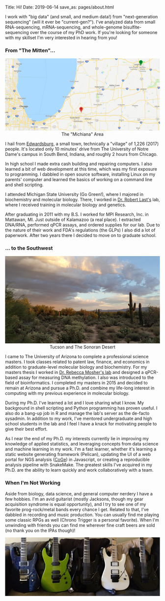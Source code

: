 Title: Hi!
Date: 2019-06-14
save_as: pages/about.html

I work with "big data" (and small, and medium data!) from "next-generation 
sequencing" (will it ever be "current-gen?"). I've analyzed data from small
RNA-sequencing, mRNA-sequencing, and whole-genome bisulfite-sequencing over the
course of my PhD work. If you're looking for someone with my skillset I'm very
interested in hearing from you!

### From "The Mitten"...

<center>
<img src="/images/michiana.png" alt="Michiana"><br>
The "Michiana" Area
</center>

I hail from [Edwardsburg](https://en.wikipedia.org/wiki/Edwardsburg,_Michigan), a
small town, technically a "village" of 1,226 (2017) people. It's located only 10
minutes' drive from The University of Notre Dame's campus in South Bend, Indiana,
and roughly 2 hours from Chicago.

In high school I made extra cash building and repairing computers. I also learned
a bit of web development at this time, which was my first exposure to
programming. I dabbled in open source software, installing Linux on my parents'
computer and learned the basics of working on a command line and shell scripting.

I attended Michigan State University (Go Green!), where I majored in biochemistry
and molecular biology. There, I worked in
[Dr. Robert Last's](https://bmb.natsci.msu.edu/faculty/robert-l-last/)
lab, where I received training in molecular biology and genetics.

After graduating in 2011 with my B.S. I worked for MPI Research, Inc. in
Mattawan, MI. Just outside of Kalamazoo (a real place). I extracted DNA/RNA,
performed qPCR assays, and ordered supplies for our lab. Due to the nature of
their work and FDA's regulations (the GLPs) I also did a lot of paperwork. After
two years there I decided to move on to graduate school.

### ... to the Southwest

<center>
<img src="/images/saguaro-2714995_1920.jpg" alt="Image by icondigital from Pixabay"><br>
Tucson and The Sonoran Desert
</center>

I came to The University of Arizona to complete a professional science masters.
I took classes related to patent law, finance, and economics in addition to
graduate-level molecular biology and biochemistry. For my masters thesis I worked
in
[Dr. Rebecca Mosher's lab](https://cals.arizona.edu/research/mosherlab/Mosher_Lab/Home.html)
and designed a qPCR-based assay for measuring DNA methylation. I also was
introduced to the field of bioinformatics. I completed my masters in 2015 and
decided to remain at Arizona and pursue a Ph.D. and combine my life-long interest
in computing with my previous experience in molecular biology.

During my Ph.D. I've learned a lot and I love sharing what I know. My background
in shell scripting and Python programming has proven useful. I also do a bang-up
job in R and manage the lab's server as the de-facto sysadmin. In addition to my
work, I've mentored undergraduate and high school students in the lab and I feel
I have a knack for motivating people to give their best effort.

As I near the end of my Ph.D. my interests currently lie in improving my
knowledge of applied statistics, and leveraging concepts from data science and
machine learning in my work. I'm a fast learner, whether it's learning a static
website generating framework (Pelican), updating the UI of a web portal for NGS
analysis ([CoGe](https://genomevolution.org/coge/)) in Javascript, or creating a
reproducible analysis pipeline with SnakeMake. The greatest skills I've acquired
in my Ph.D. are the ability to learn quickly and work collaboratively with a
team.

### When I'm Not Working

Aside from biology, data science, and general computer nerdery I have a few
hobbies. I'm an avid guitarist (mostly Jacksons, though my gear acquisition
syndrome is equal opportunity), and I try to see one of my favorite 
prog-rock/metal bands every chance I get. Related to that, I've dabbled in
recording and music production. You can usually find me playing some classic RPGs
as well (Chrono Trigger is a personal favorite). When I'm unwinding with friends
you can find me wherever fine craft beers are sold (no thank you on the IPAs
though)!

<center>
<img src="/images/geetars.png", alt="I don't have a problem...">
</center>
